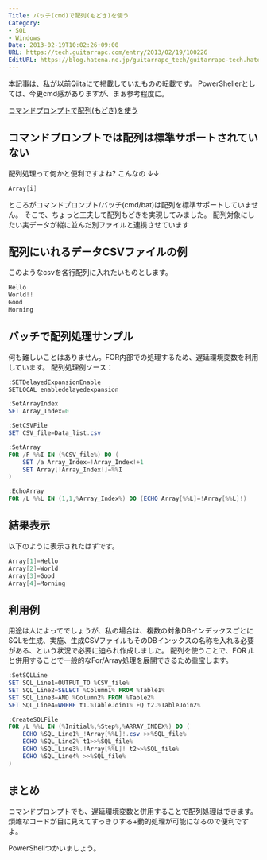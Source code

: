 ```yaml
---
Title: バッチ(cmd)で配列(もどき)を使う
Category:
- SQL
- Windows
Date: 2013-02-19T10:02:26+09:00
URL: https://tech.guitarrapc.com/entry/2013/02/19/100226
EditURL: https://blog.hatena.ne.jp/guitarrapc_tech/guitarrapc-tech.hatenablog.com/atom/entry/6802418398340412446
---
```


<!--
Date: 2013-02-19T10:02:26+09:00
URL: https://tech.guitarrapc.com/entry/2013/02/19/100226
-->

本記事は、私が以前Qiitaにて掲載していたものの転載です。 PowerShellerとしては、今更cmd感がありますが、まぁ参考程度に。

[コマンドプロンプトで配列(もどき)を使う ](http://qiita.com/items/8bc7bfe6e1178212e1ad)

## コマンドプロンプトでは配列は標準サポートされていない

配列処理って何かと便利ですよね? こんなの ↓↓

```ps1
Array[i]
```

ところがコマンドプロンプト/バッチ(cmd/bat)は配列を標準サポートしていません。 そこで、ちょっと工夫して配列もどきを実現してみました。
配列対象にしたい実データが縦に並んだ別ファイルと連携させています

## 配列にいれるデータCSVファイルの例

このようなcsvを各行配列に入れたいものとします。

```ps1
Hello
World!!
Good
Morning
```

## バッチで配列処理サンプル

何も難しいことはありません。FOR内部での処理するため、遅延環境変数を利用しています。 配列処理例ソース：

```ps1
:SETDelayedExpansionEnable
SETLOCAL enabledelayedexpansion

:SetArrayIndex
SET Array_Index=0

:SetCSVFile
SET CSV_file=Data_list.csv

:SetArray
FOR /F %%I IN (%CSV_file%) DO (
    SET /a Array_Index=!Array_Index!+1
    SET Array[!Array_Index!]=%%I
)

:EchoArray
FOR /L %%L IN (1,1,%Array_Index%) DO (ECHO Array[%%L]=!Array[%%L]!)
```

## 結果表示
以下のように表示されたはずです。

```ps1
Array[1]=Hello
Array[2]=World
Array[3]=Good
Array[4]=Morning
```

## 利用例

用途は人によってでしょうが、私の場合は、複数の対象DBインデックスごとにSQLを生成、実施、生成CSVファイルもそのDBインックスの名称を入れる必要がある、という状況で必要に迫られ作成しました。 配列を使うことで、FOR /Lと併用することで一般的なFor/Array処理を展開できるため重宝します。

```ps1
:SetSQLLine
SET SQL_Line1=OUTPUT_TO %CSV_file%
SET SQL_Line2=SELECT %Column1% FROM %Table1%
SET SQL_Line3=AND %Column2% FROM %Table2%
SET SQL_Line4=WHERE t1.%TableJoin1% EQ t2.%TableJoin2%

:CreateSQLFile
FOR /L %%L IN (%Initial%,%Step%,%ARRAY_INDEX%) DO (
    ECHO %SQL_Line1%_!Array[%%L]!.csv >>%SQL_file%
    ECHO %SQL_Line2% t1>>%SQL_file%
    ECHO %SQL_Line3%.!Array[%%L]! t2>>%SQL_file%
    ECHO %SQL_Line4% >>%SQL_file%
)
```

## まとめ

コマンドプロンプトでも、遅延環境変数と併用することで配列処理はできます。 煩雑なコードが目に見えてすっきりする+動的処理が可能になるので便利ですよ。

PowerShellつかいましょう。
